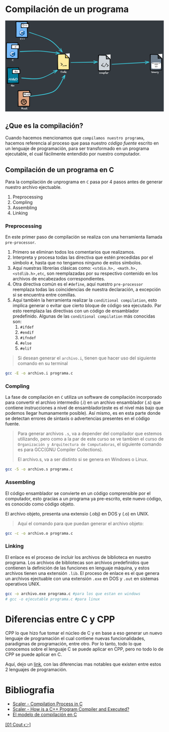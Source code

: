 # Compilación de un programa

![Compiler](Img/00Compiler.png)

## ¿Que es la compilación?

Cuando hacemos mencionamos que `compilamos nuestro programa`, hacemos referencia al proceso que pasa nuestro *código fuente*
escrito en un lenguaje de programación, para ser transformado en un programa ejecutable, el cual fácilmente entendido por nuestro computador.

## Compilación de un programa en C

Para la compilación de unprograma en `C` pasa por 4 pasos antes de generar nuestro archivo ejectuable.

1. Preprocessing
2. Compling
3. Assembling
4. Linking

### Preprocessing

En este primer paso de compilación se realiza con una herramienta llamada `pre-processor`.

1. Primero se eliminan todos los comentarios que realizamos.
2. Interpreta y procesa todas las directiva que estén precedidas por el símbolo  `#`, hasta que no tengamos ninguno de estos símbolos.
3. Aquí nuestras librerías clásicas como: `<stdio.h>, <math.h>, <stdlib.h>,etc`, son reemplazadas por su respectivo contenido en los archivos de encabezados correspondientes.
4. Otra directiva común es el `#define`, aquí nuestro `pre-processor` reemplaza todas las coincidencias de nuestra declaración, a excepción si se encuentra entre comillas.
5. Aquí también la herramienta realizar la `conditional compilation`, esto implica generar o evitar que cierto bloque de código sea ejecutado. Par esto reemplaza las directivas con un código de ensamblador predefinido. Algunas de las `conditional compilation` más conocidas son:
	1. `#ifdef`
	2. `#endif`
	3. `#ifndef`
	4. `#else`
	5. `#elif`

> Si desean generar el `archivo.i`, tienen que hacer uso del siguiente comando en su terminal
```bash
gcc -E -o archivo.i programa.c
```


### Compling

La fase de compilación en `C` utiliza un software de compilación incorporado para convertir el archivo intermedio (.i) en un archivo ensamblador (.s) que contiene instrucciones a nivel
de ensamblador(este es el nivel más bajo que podemos llegar humanamente posible). Así mismo, es en esta parte donde se detectan errores de sintaxis o advertencias presentes
en el código fuente.

>Para generar archivos `.s`, va a depender del compilador que estemos utilizando, pero como a la par de este curso se ve tambien el curso de `Organización y Arquitectura de Computadoras`, el siguiente comando es para GCC(GNU Compiler Collections).
>
> El archivo.s, va a ser distinto si se genera en Windows o Linux.

```bash
gcc -S -o archivo.s programa.c
```
### Assembling

El código ensamblador se convierte en un código comprensible por el computador, esto gracias a un programa ya pre-escrito, este nuevo código, es conocido como código objeto.

El archivo objeto, presenta una extensio (.obj) en DOS y (.o) en UNIX.

>  Aquí el comando para que puedan generar el archivo objeto:

```bash
gcc -c -o archivo.o programa.c
```

### Linking

El enlace es el proceso de incluir los archivos de biblioteca en nuestro programa. Los archivos de bibliotecas son archivos predefinidos que contienen la definición
de las funciones en lenguaje máquina, y estos archivos tienen una extensión `.lib`. El proceso de enlace es el que genera un archivos ejectuable con una extensión `.exe` en DOS
y `.out` en sistemas operativos UNIX.

```bash
gcc -o archivo.exe programa.c #para los que estan en windows
# gcc -o ejecutable programa.c #para linux
```

# Diferencias entre C y CPP

CPP lo que hizo fue tomar el núcleo de C y en base a eso generar un nuevo lenguaje de programación el cual contiene
nuevas funcionalidades, paradigmas de programación, entre otro. Por lo tanto, todo lo que conocemos sobre el 
lenguaje C se puede aplicar en CPP, pero no todo lo de CPP se puede aplicar en C.

Aquí, dejo un [link](https://www.geeksforgeeks.org/difference-between-c-and-c/), con las diferencias mas notables que existen entre estos 2 lenguajes de programación.

# Bibliografia

- [Scaler - Compilation Process in C](https://www.scaler.com/topics/c/compilation-process-in-c/)
- [Scaler - How is a C++ Program Compiler and Executed?](https://www.scaler.com/topics/how-to-compile-cpp/)
- [El modelo de compilación en C](https://www.it.uc3m.es/~pedmume/asignaturas/2005/LAO/Lab2/tutorial4/www-etsi2.ugr.es/depar/ccia/mp2/old/apoyo/modelo/modelo.html)

[\[01 Cout :point_right:\]](02Cout.md)